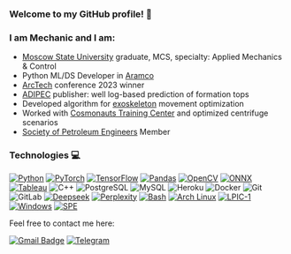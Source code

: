 ### Welcome to my GitHub profile! :wave:
### I am Mechanic and I am:
- [Moscow State University](https://msu.ru/) graduate, MCS, specialty: Applied Mechanics & Сontrol
- Python ML/DS Developer in [Aramco](https://www.aramco.com/)
- [ArcTech](https://english.spbu.ru/news-events/news/st-petersburg-university-holds-final-arctic-technology-competition-arctech-data) conference 2023 winner 
- [ADIPEC](https://www.semanticscholar.org/paper/Automated-Well-Log-Based-Prediction-of-Formation-of-Shakirov-Lipko/71cb44ff5b05a7c1691456af302fe4ec1136feb8) publisher: well log-based prediction of formation tops 
- Developed algorithm for [exoskeleton](https://github.com/iamm3chanic/exoskeleton) movement optimization
- Worked with [Cosmonauts Training Center](https://www.gctc.ru/) and optimized centrifuge scenarios
- [Society of Petroleum Engineers](https://www.spe.org/en/) Member 

### Technologies :computer:
[![Python](https://img.shields.io/badge/Python-3776AB?logo=python&logoColor=fff)](#)
[![PyTorch](https://img.shields.io/badge/PyTorch-ee4c2c?logo=pytorch&logoColor=white)](#)
[![TensorFlow](https://img.shields.io/badge/TensorFlow-ff8f00?logo=tensorflow&logoColor=white)](#)
[![Pandas](https://img.shields.io/badge/Pandas-150458?logo=pandas&logoColor=fff)](#)
[![OpenCV](https://img.shields.io/badge/OpenCV-5C3EE8?logo=opencv&logoColor=white)](https://opencv.org/)
[![ONNX](https://img.shields.io/badge/ONNX-005CED?logo=onnx&logoColor=white)](https://onnx.ai/)
[![Tableau](https://custom-icon-badges.demolab.com/badge/Tableau-0176D3?logo=tableau&logoColor=fff)](#)
![C++](https://img.shields.io/badge/-C++-00599C?style=flat-square&logo=c)
![PostgreSQL](https://img.shields.io/badge/-PostgreSQL-336791?style=flat-square&logo=postgresql)
![MySQL](https://img.shields.io/badge/-MySQL-black?style=flat-square&logo=mysql)
![Heroku](https://img.shields.io/badge/-Heroku-430098?style=flat-square&logo=heroku)
![Docker](https://img.shields.io/badge/-Docker-black?style=flat-square&logo=docker)
![Git](https://img.shields.io/badge/-Git-black?style=flat-square&logo=git)
![GitLab](https://img.shields.io/badge/-GitLab-FCA121?style=flat-square&logo=gitlab)
[![Deepseek](https://custom-icon-badges.demolab.com/badge/Deepseek-4D6BFF?logo=deepseek&logoColor=fff)](#)
[![Perplexity](https://img.shields.io/badge/Perplexity-1FB8CD?logo=perplexity&logoColor=fff)](#)
[![Bash](https://img.shields.io/badge/Bash-4EAA25?logo=gnubash&logoColor=fff)](#)
[![Arch Linux](https://img.shields.io/badge/Arch%20Linux-1793D1?logo=arch-linux&logoColor=fff)](#)
[![LPIC-1](https://img.shields.io/badge/LPIC--1-000000?logo=linux&logoColor=white)](https://www.lpi.org/)
[![Windows](https://custom-icon-badges.demolab.com/badge/Windows-0078D6?logo=windows11&logoColor=white)](#)
[![SPE](https://img.shields.io/badge/SPE-DC382D?logo=spe&logoColor=white)](https://www.spe.org/)

Feel free to contact me here:

[![Gmail Badge](https://img.shields.io/badge/-Gmail-c14438?logo=Gmail&logoColor=white&link=mailto:kanna6501@gmail.com)](mailto:anfisa.lipko@gmail.com)
[![Telegram](https://img.shields.io/badge/Telegram-2CA5E0?logo=telegram&logoColor=white)](t.me/iamm3chanic)
<!--
![My github stats](https://github-readme-stats.vercel.app/api?username=iamm3chanic&show_icons=true&theme=onedark)
![Your GitHub stats](https://github-readme-stats.vercel.app/api?username=iamm3chanic&show_icons=true&theme=radical&hide=issues)
![Top Langs](https://github-readme-stats.vercel.app/api/top-langs/?username=iamm3chanic&layout=compact)

**iamm3chanic/iamm3chanic** is a ✨ _special_ ✨ repository because its `README.md` (this file) appears on your GitHub profile.

[![GitHub Streak](https://streak-stats.demolab.com/?user=iamm3chanic)](https://git.io/streak-stats)
Here are some ideas to get you started:

- 🔭 I’m currently working on ...
- 🌱 I’m currently learning ...
- 👯 I’m looking to collaborate on ...
- 🤔 I’m looking for help with ...
- 💬 Ask me about ...
- 📫 How to reach me: ...
- 😄 Pronouns: ...
- ⚡ Fun fact: ...
-->
